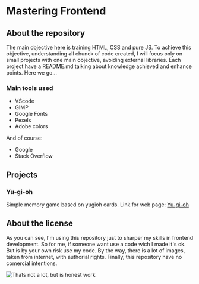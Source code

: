 # Mastering Frontend

## About the repository

The main objective here is training HTML, CSS and pure JS. To achieve this
objective, understanding all chunck of code created, I will focus only on small
projects with one main objective, avoiding external libraries. Each project have
a README.md talking about knowledge achieved and enhance points. Here we go...

### Main tools used

- VScode
- GIMP
- Google Fonts
- Pexels
- Adobe colors

And of course: 

- Google
- Stack Overflow

## Projects

### Yu-gi-oh

Simple memory game based on yugioh cards.
Link for web page: [Yu-gi-oh](https://joaohenrique12.github.io/mastering_frontend/yugioh/)

## About the license

As you can see, I'm using this repository just to sharper my skills in frontend 
development. So for me, if someone want use a code wich I made it's ok. But
is by your own risk use my code. By the way, there is a lot of images, taken 
from internet, with authorial rights. Finally, this repository have no comercial
intentions.

<img style="display: block; margin: auto;" src="https://en.meming.world/images/en/b/be/But_It%27s_Honest_Work.jpg" alt="Thats not a lot, but is honest work">
